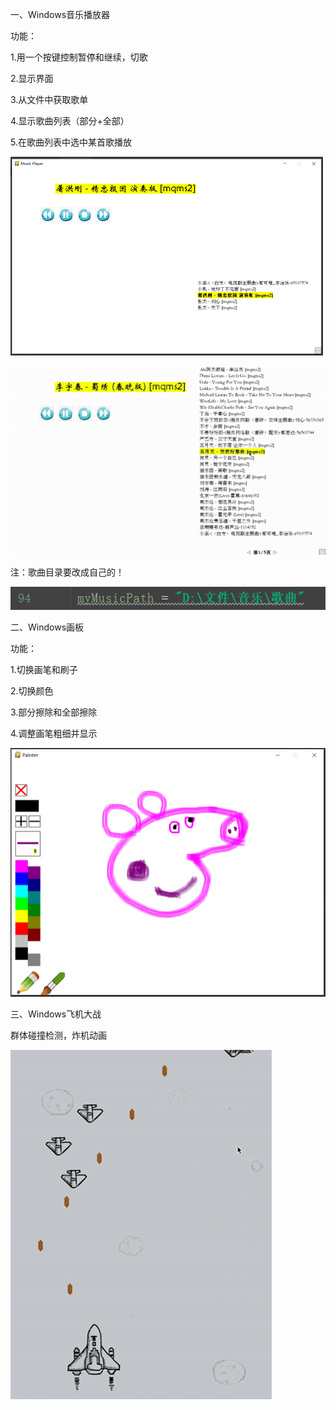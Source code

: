 一、Windows音乐播放器

功能：

1.用一个按键控制暂停和继续，切歌

2.显示界面

3.从文件中获取歌单

4.显示歌曲列表（部分+全部）

5.在歌曲列表中选中某首歌播放

![Interface1](https://github.com/hzhangamaze/Games_pygame/blob/master/show_images/MusicPlayer1.PNG)

![Interface2](https://github.com/hzhangamaze/Games_pygame/blob/master/show_images/MusicPlayer2.gif)

注：歌曲目录要改成自己的！

![code](https://github.com/hzhangamaze/Games_pygame/blob/master/show_images/MusicPlayer3.PNG)







二、Windows画板

功能：

1.切换画笔和刷子

2.切换颜色

3.部分擦除和全部擦除

4.调整画笔粗细并显示

![Interface1](https://github.com/hzhangamaze/Games_pygame/blob/master/show_images/Painter1.PNG)







三、Windows飞机大战

群体碰撞检测，炸机动画

![Interface1](https://github.com/hzhangamaze/Games_pygame/blob/master/show_images/Plane1.gif)
